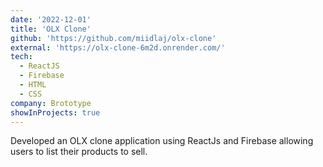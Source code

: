 ```yaml
---
date: '2022-12-01'
title: 'OLX Clone'
github: 'https://github.com/miidlaj/olx-clone'
external: 'https://olx-clone-6m2d.onrender.com/'
tech:
  - ReactJS
  - Firebase
  - HTML
  - CSS
company: Brototype
showInProjects: true
---
```


Developed an OLX clone application using ReactJs and Firebase allowing users to list their products to sell.